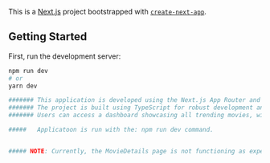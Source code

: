 This is a [Next.js](https://nextjs.org) project bootstrapped with [`create-next-app`](https://nextjs.org/docs/app/api-reference/cli/create-next-app).

## Getting Started

First, run the development server:

```bash
npm run dev
# or
yarn dev

####### This application is developed using the Next.js App Router and integrates with the TMDb API to dynamically retrieve and display trending movies on the homepage.
####### The project is built using TypeScript for robust development and Tailwind CSS for efficient and customizable styling. 
####### Users can access a dashboard showcasing all trending movies, with each movie card providing a navigable link to detailed information about the selected movie.

#####   Applicatoon is run with the: npm run dev command.


##### NOTE: Currently, the MovieDetails page is not functioning as expected, but I am actively working on resolving the issue. I had to submit the project before the deadline. Additionally, I am implementing further improvements to enhance the application's overall quality.